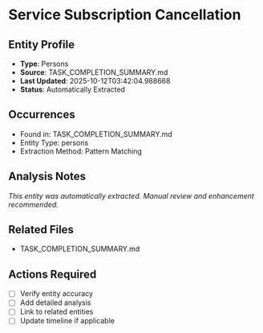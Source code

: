 # Service Subscription Cancellation

## Entity Profile
- **Type**: Persons
- **Source**: TASK_COMPLETION_SUMMARY.md
- **Last Updated**: 2025-10-12T03:42:04.988668
- **Status**: Automatically Extracted

## Occurrences
- Found in: TASK_COMPLETION_SUMMARY.md
- Entity Type: persons
- Extraction Method: Pattern Matching

## Analysis Notes
*This entity was automatically extracted. Manual review and enhancement recommended.*

## Related Files
- TASK_COMPLETION_SUMMARY.md

## Actions Required
- [ ] Verify entity accuracy
- [ ] Add detailed analysis
- [ ] Link to related entities
- [ ] Update timeline if applicable
